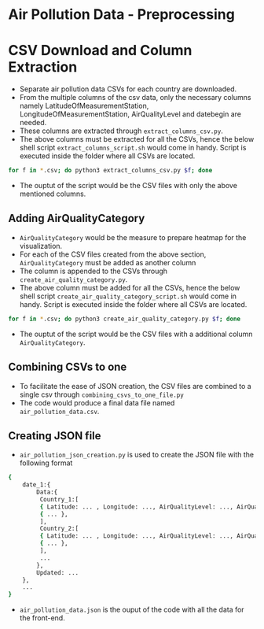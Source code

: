 # Air Pollution Data - Preprocessing

# CSV Download and Column Extraction
* Separate air pollution data CSVs for each country are downloaded.
* From the multiple columns of the csv data, only the necessary columns namely LatitudeOfMeasurementStation, LongitudeOfMeasurementStation, AirQualityLevel and datebegin are needed.
* These columns are extracted through `extract_columns_csv.py`.
* The above columns must be extracted for all the CSVs, hence the below shell script `extract_columns_script.sh` would come in handy.
Script is executed inside the folder where all CSVs are located.
```bash
for f in *.csv; do python3 extract_columns_csv.py $f; done
```
* The ouptut of the script would be the CSV files with only the above mentioned columns.

## Adding AirQualityCategory 
* `AirQualityCategory` would be the measure to prepare heatmap for the visualization.
* For each of the CSV files created from the above section, `AirQualityCategory` must be added as another column
* The column is appended to the CSVs through `create_air_quality_category.py`.
* The above column must be added for all the CSVs, hence the below shell script `create_air_quality_category_script.sh` would come in handy.
Script is executed inside the folder where all CSVs are located.
```bash
for f in *.csv; do python3 create_air_quality_category.py $f; done
```
* The ouptut of the script would be the CSV files with a additional column `AirQualityCategory`.

## Combining CSVs to one
* To facilitate the ease of JSON creation, the CSV files are combined to a single csv through `combining_csvs_to_one_file.py`
* The code would produce a final data file named `air_pollution_data.csv`.
  
## Creating JSON file
* `air_pollution_json_creation.py` is used to create the JSON file with the following format
```bash
{
	date_1:{
		Data:{
		 Country_1:[
		 { Latitude: ... , Longitude: ..., AirQualityLevel: ..., AirQualityCategory: ...},
		 { ... },
		 ],
		 Country_2:[
		 { Latitude: ... , Longitude: ..., AirQualityLevel: ..., AirQualityCategory: ...},
		 { ... },
		 ],
		 ...
		},
		Updated: ...
	},
	...
}
```
* `air_pollution_data.json` is the ouput of the code with all the data for the front-end.
